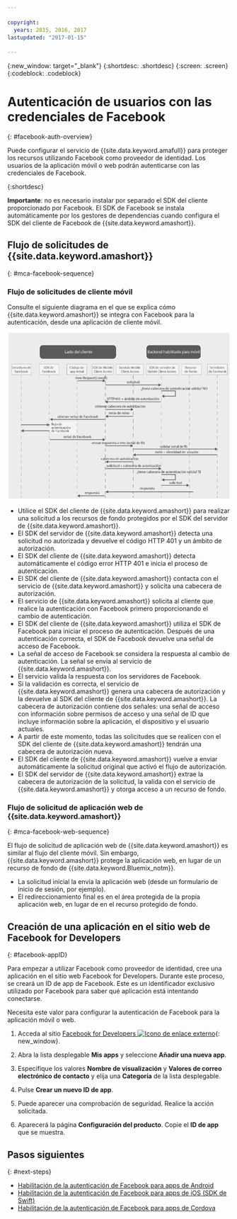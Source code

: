 ```yaml
---

copyright:
  years: 2015, 2016, 2017
lastupdated: "2017-01-15"

---
```

{:new_window: target="_blank"}
{:shortdesc: .shortdesc}
{:screen: .screen}
{:codeblock: .codeblock}

# Autenticación de usuarios con las credenciales de Facebook
{: #facebook-auth-overview}

Puede configurar el servicio de {{site.data.keyword.amafull}} para proteger los recursos utilizando Facebook como proveedor de identidad. Los usuarios de la aplicación móvil o web podrán autenticarse con las credenciales de Facebook.

{:shortdesc}

**Importante**: no es necesario instalar por separado el SDK del cliente proporcionado por Facebook. El SDK de Facebook se instala automáticamente por los gestores de dependencias cuando configura el SDK del cliente de Facebook de {{site.data.keyword.amashort}}.

## Flujo de solicitudes de {{site.data.keyword.amashort}}
{: #mca-facebook-sequence}

### Flujo de solicitudes de cliente móvil

Consulte el siguiente diagrama en el que se explica cómo {{site.data.keyword.amashort}} se integra con Facebook para la autenticación, desde una aplicación de cliente móvil.

![Diagrama del flujo de solicitudes de cliente móvil](images/mca-sequence-facebook.jpg)

* Utilice el SDK del cliente de {{site.data.keyword.amashort}} para realizar una solicitud a los recursos de fondo protegidos por el SDK del servidor de {{site.data.keyword.amashort}}.
* El SDK del servidor de {{site.data.keyword.amashort}} detecta una solicitud no autorizada y devuelve el código HTTP 401 y un ámbito de autorización.
* El SDK del cliente de {{site.data.keyword.amashort}} detecta automáticamente el código error HTTP 401 e inicia el proceso de autenticación.
* El SDK del cliente de {{site.data.keyword.amashort}} contacta con el servicio de {{site.data.keyword.amashort}} y solicita una cabecera de autorización.
* El servicio de {{site.data.keyword.amashort}} solicita al cliente que realice la autenticación con Facebook primero proporcionando el cambio de autenticación.
* El SDK del cliente de {{site.data.keyword.amashort}} utiliza el SDK de Facebook para iniciar el proceso de autenticación. Después de una autenticación correcta, el SDK de Facebook devuelve una señal de acceso de Facebook.
* La señal de acceso de Facebook se considera la respuesta al cambio de autenticación. La señal se envía al servicio de {{site.data.keyword.amashort}}.
* El servicio valida la respuesta con los servidores de Facebook.
* Si la validación es correcta, el servicio de {{site.data.keyword.amashort}} genera una cabecera de autorización y la devuelve al SDK del cliente de {{site.data.keyword.amashort}}. La cabecera de autorización contiene dos señales: una señal de acceso con información sobre permisos de acceso y una señal de ID que incluye información sobre la aplicación, el dispositivo y el usuario actuales.
* A partir de este momento, todas las solicitudes que se realicen con el SDK del cliente de {{site.data.keyword.amashort}} tendrán una cabecera de autorización nueva.
* El SDK del cliente de {{site.data.keyword.amashort}} vuelve a enviar automáticamente la solicitud original que activó el flujo de autorización.
* El SDK del servidor de {{site.data.keyword.amashort}} extrae la cabecera de autorización de la solicitud, la valida con el servicio de {{site.data.keyword.amashort}} y otorga acceso a un recurso de fondo.

### Flujo de solicitud de aplicación web de {{site.data.keyword.amashort}}
{: #mca-facebook-web-sequence}

El flujo de solicitud de aplicación web de {{site.data.keyword.amashort}} es similar al flujo del cliente móvil. Sin embargo, {{site.data.keyword.amashort}} protege la aplicación web, en lugar de un recurso de fondo de {{site.data.keyword.Bluemix_notm}}.

  * La solicitud inicial la envía la aplicación web (desde un formulario de inicio de sesión, por ejemplo).
  * El redireccionamiento final es en el área protegida de la propia aplicación web, en lugar de en el recurso protegido de fondo.


## Creación de una aplicación en el sitio web de Facebook for Developers
{: #facebook-appID}

Para empezar a utilizar Facebook como proveedor de identidad, cree una aplicación en el sitio web Facebook for Developers. Durante este proceso, se creará un ID de app de Facebook. Este es un identificador exclusivo utilizado por Facebook para saber qué aplicación está intentando conectarse.

Necesita este valor para configurar la autenticación de Facebook para la aplicación móvil o web.

1. Acceda al sitio [Facebook for Developers ![Icono de enlace externo](../../icons/launch-glyph.svg "Icono de enlace externo")](https://developers.facebook.com "Icono de enlace externo"){: new_window}.

1. Abra la lista desplegable **Mis apps** y seleccione **Añadir una nueva app**.

1. Especifique los valores **Nombre de visualización** y **Valores de correo electrónico de contacto** y elija una **Categoría** de la lista desplegable.

1. Pulse **Crear un nuevo ID de app**.

1. Puede aparecer una comprobación de seguridad. Realice la acción solicitada.

1. Aparecerá la página **Configuración del producto**. Copie el **ID de app** que se muestra.

## Pasos siguientes
{: #next-steps}

* [Habilitación de la autenticación de Facebook para apps de Android](facebook-auth-android.html)
* [Habilitación de la autenticación de Facebook para apps de iOS (SDK de Swift)](facebook-auth-ios-swift-sdk.html)
* [Habilitación de la autenticación de Facebook para apps de Cordova](facebook-auth-cordova.html)
